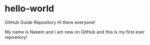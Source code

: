 # hello-world
GitHub Guide Repository 
Hi there everyone! 

My name is Naeem and i am new on GitHub and this is my first ever repository!
